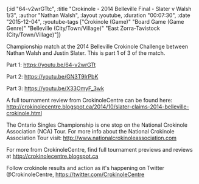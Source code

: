 {:id "64-v2wrGTtc",
 :title "Crokinole - 2014 Belleville Final - Slater v Walsh 1/3",
 :author "Nathan Walsh",
 :layout :youtube,
 :duration "00:07:30",
 :date "2015-12-04",
 :youtube-tags
 ["Crokinole (Game)"
  "Board Game (Game Genre)"
  "Belleville (City/Town/Village)"
  "East Zorra-Tavistock (City/Town/Village)"]}


Championship match at the 2014 Belleville Crokinole Challenge between Nathan Walsh and Justin Slater. This is part 1 of 3 of the match.

Part 1: https://youtu.be/64-v2wrGTt

Part 2: https://youtu.be/GN3T9IrPbK

Part 3: https://youtu.be/X33OmyF_3wk


A full tournament review from CrokinoleCentre can be found here: http://crokinolecentre.blogspot.ca/2014/10/slater-claims-2014-belleville-crokinole.html

The Ontario Singles Championship is one stop on the National Crokinole Association (NCA) Tour. For more info about the National Crokinole Association Tour visit: http://www.nationalcrokinoleassociation.com

For more from CrokinoleCentre, find full tournament previews and reviews at http://crokinolecentre.blogspot.ca

Follow crokinole results and action as it's happening on Twitter @CrokinoleCentre, https://twitter.com/CrokinoleCentre
